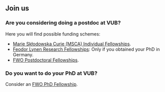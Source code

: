 ## Join us

### Are you considering doing a __postdoc__ at VUB? 

Here you will find possible funding schemes: 
* [Marie Skłodowska Curie (MSCA) Individual Fellowships](https://marie-sklodowska-curie-actions.ec.europa.eu/actions/postdoctoral-fellowships).
* [Feodor Lynen Research Fellowships](https://www.humboldt-foundation.de/en/apply/sponsorship-programmes/feodor-lynen-research-fellowship): Only if you obtained your PhD in Germany.
* [FWO Postdoctoral Fellowships](https://www.fwo.be/en/fellowships-funding/postdoctoral-fellowships/).

### Do you want to do your __PhD__ at VUB?  

Consider an [FWO PhD Fellowship](https://www.fwo.be/en/fellowships-funding/phd-fellowships/). 
